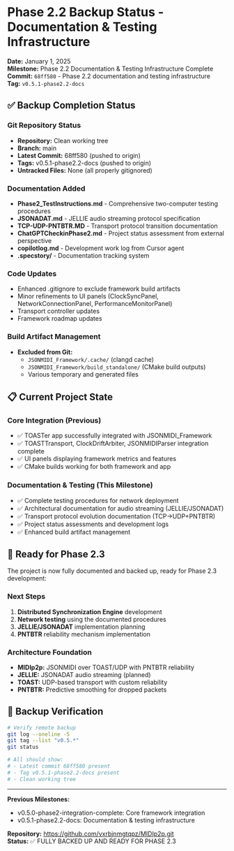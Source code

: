 # Phase 2.2 Backup Status - Documentation & Testing Infrastructure

**Date:** January 1, 2025  
**Milestone:** Phase 2.2 Documentation & Testing Infrastructure Complete  
**Commit:** `68ff580` - Phase 2.2 documentation and testing infrastructure  
**Tag:** `v0.5.1-phase2.2-docs`

## ✅ Backup Completion Status

### Git Repository Status
- **Repository:** Clean working tree
- **Branch:** main 
- **Latest Commit:** 68ff580 (pushed to origin)
- **Tags:** v0.5.1-phase2.2-docs (pushed to origin)
- **Untracked Files:** None (all properly gitignored)

### Documentation Added
- **Phase2_TestInstructions.md** - Comprehensive two-computer testing procedures
- **JSONADAT.md** - JELLIE audio streaming protocol specification  
- **TCP-UDP-PNTBTR.MD** - Transport protocol transition documentation
- **ChatGPTCheckinPhase2.md** - Project status assessment from external perspective
- **copilotlog.md** - Development work log from Cursor agent
- **.specstory/** - Documentation tracking system

### Code Updates
- Enhanced .gitignore to exclude framework build artifacts
- Minor refinements to UI panels (ClockSyncPanel, NetworkConnectionPanel, PerformanceMonitorPanel)
- Transport controller updates
- Framework roadmap updates

### Build Artifact Management
- **Excluded from Git:**
  - `JSONMIDI_Framework/.cache/` (clangd cache)
  - `JSONMIDI_Framework/build_standalone/` (CMake build outputs)
  - Various temporary and generated files

## 📋 Current Project State

### Core Integration (Previous)
- ✅ TOASTer app successfully integrated with JSONMIDI_Framework
- ✅ TOASTTransport, ClockDriftArbiter, JSONMIDIParser integration complete
- ✅ UI panels displaying framework metrics and features
- ✅ CMake builds working for both framework and app

### Documentation & Testing (This Milestone)
- ✅ Complete testing procedures for network deployment
- ✅ Architectural documentation for audio streaming (JELLIE/JSONADAT)
- ✅ Transport protocol evolution documentation (TCP→UDP+PNTBTR)
- ✅ Project status assessments and development logs
- ✅ Enhanced build artifact management

## 🎯 Ready for Phase 2.3

The project is now fully documented and backed up, ready for Phase 2.3 development:

### Next Steps
1. **Distributed Synchronization Engine** development
2. **Network testing** using the documented procedures  
3. **JELLIE/JSONADAT** implementation planning
4. **PNTBTR** reliability mechanism implementation

### Architecture Foundation
- **MIDIp2p:** JSONMIDI over TOAST/UDP with PNTBTR reliability
- **JELLIE:** JSONADAT audio streaming (planned)
- **TOAST:** UDP-based transport with custom reliability
- **PNTBTR:** Predictive smoothing for dropped packets

## 🔄 Backup Verification

```bash
# Verify remote backup
git log --oneline -5
git tag --list "v0.5.*"
git status

# All should show:
# - Latest commit 68ff580 present
# - Tag v0.5.1-phase2.2-docs present  
# - Clean working tree
```

---

**Previous Milestones:**
- v0.5.0-phase2-integration-complete: Core framework integration
- v0.5.1-phase2.2-docs: Documentation & testing infrastructure

**Repository:** https://github.com/vxrbjnmgtqpz/MIDIp2p.git  
**Status:** ✅ FULLY BACKED UP AND READY FOR PHASE 2.3
